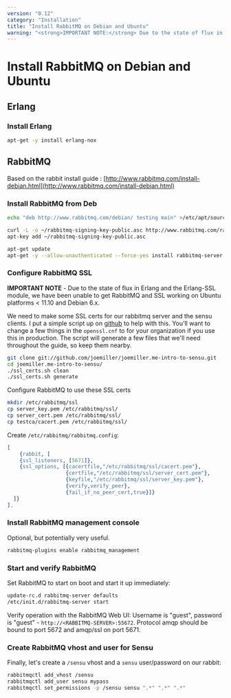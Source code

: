 ```yaml
---
version: "0.12"
category: "Installation"
title: "Install RabbitMQ on Debian and Ubuntu"
warning: "<strong>IMPORTANT NOTE:</strong> Due to the state of flux in Erlang and the Erlang-SSL module, we have been unable to get RabbitMQ and SSL working on Ubuntu platforms < 11.10 and Debian 6.x."
---
```


# Install RabbitMQ on Debian and Ubuntu

## Erlang

### Install Erlang

``` bash
apt-get -y install erlang-nox
```

## RabbitMQ

Based on the rabbit install guide :
[http://www.rabbitmq.com/install-debian.html](http://www.rabbitmq.com/install-debian.html)

### Install RabbitMQ from Deb

``` bash
echo "deb http://www.rabbitmq.com/debian/ testing main" >/etc/apt/sources.list.d/rabbitmq.list

curl -L -o ~/rabbitmq-signing-key-public.asc http://www.rabbitmq.com/rabbitmq-signing-key-public.asc
apt-key add ~/rabbitmq-signing-key-public.asc

apt-get update
apt-get -y --allow-unauthenticated --force-yes install rabbitmq-server
```

### Configure RabbitMQ SSL

**IMPORTANT NOTE** - Due to the state of flux in Erlang and the
 Erlang-SSL module, we have been unable to get RabbitMQ and SSL working
on Ubuntu platforms < 11.10 and Debian 6.x.

We need to make some SSL certs for our rabbitmq server and the sensu
clients. I put a simple script up on
[github](https://github.com/joemiller/joemiller.me-intro-to-sensu) to
help with this. You'll want to change a few things in the `openssl.cnf`
to for your organization if you use this in production. The script will
generate a few files that we'll need throughout the guide, so keep them
nearby.

``` bash
git clone git://github.com/joemiller/joemiller.me-intro-to-sensu.git
cd joemiller.me-intro-to-sensu/
./ssl_certs.sh clean
./ssl_certs.sh generate
```

Configure RabbitMQ to use these SSL certs

``` bash
mkdir /etc/rabbitmq/ssl
cp server_key.pem /etc/rabbitmq/ssl/
cp server_cert.pem /etc/rabbitmq/ssl/
cp testca/cacert.pem /etc/rabbitmq/ssl/
```

Create `/etc/rabbitmq/rabbitmq.config`:

``` erlang
[
    {rabbit, [
    {ssl_listeners, [5671]},
    {ssl_options, [{cacertfile,"/etc/rabbitmq/ssl/cacert.pem"},
                   {certfile,"/etc/rabbitmq/ssl/server_cert.pem"},
                   {keyfile,"/etc/rabbitmq/ssl/server_key.pem"},
                   {verify,verify_peer},
                   {fail_if_no_peer_cert,true}]}
  ]}
].
```

### Install RabbitMQ management console

Optional, but potentially very useful.

``` bash
rabbitmq-plugins enable rabbitmq_management
```

### Start and verify RabbitMQ
Set RabbitMQ to start on boot and start it up immediately:

``` bash
update-rc.d rabbitmq-server defaults
/etc/init.d/rabbitmq-server start
```

Verify operation with the RabbitMQ Web UI: Username is "guest", password
is "guest" - `http://<RABBITMQ-SERVER>:55672`. Protocol amqp should be
bound to port 5672 and amqp/ssl on port 5671.

### Create RabbitMQ vhost and user for Sensu
Finally, let's create a `/sensu` vhost and a `sensu` user/password on
our rabbit:

``` bash
rabbitmqctl add_vhost /sensu
rabbitmqctl add_user sensu mypass
rabbitmqctl set_permissions -p /sensu sensu ".*" ".*" ".*"
```

